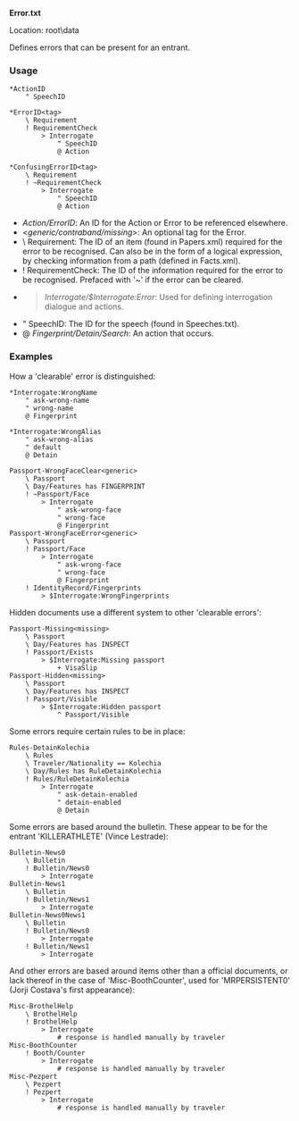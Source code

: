 **Error.txt**

Location: root\data

Defines errors that can be present for an entrant.

### Usage

```
*ActionID
	" SpeechID

*ErrorID<tag>
	\ Requirement
	! RequirementCheck
		> Interrogate
			" SpeechID
			@ Action
	
*ConfusingErrorID<tag>
	\ Requirement
	! ~RequirementCheck
		> Interrogate
			" SpeechID
			@ Action
```

* *Action/ErrorID*: An ID for the Action or Error to be referenced elsewhere.
* <*generic/contraband/missing*>: An optional tag for the Error.
* \ Requirement: The ID of an item (found in Papers.xml) required for the error to be recognised. Can also be in the form of a logical expression, by checking information from a path (defined in Facts.xml).
* ! RequirementCheck: The ID of the information required for the error to be recognised. Prefaced with '~' if the error can be cleared.
* > *Interrogate/$Interrogate:Error*: Used for defining interrogation dialogue and actions. 
* " SpeechID: The ID for the speech (found in Speeches.txt).
* @ *Fingerprint/Detain/Search*: An action that occurs.

### Examples
How a 'clearable' error is distinguished:

```
*Interrogate:WrongName
	" ask-wrong-name
	" wrong-name
	@ Fingerprint

*Interrogate:WrongAlias
	" ask-wrong-alias
	" default
	@ Detain
```

```
Passport-WrongFaceClear<generic>
	\ Passport
	\ Day/Features has FINGERPRINT
	! ~Passport/Face
		> Interrogate 
			" ask-wrong-face
			" wrong-face
			@ Fingerprint
Passport-WrongFaceError<generic>
	\ Passport
	! Passport/Face
		> Interrogate 
			" ask-wrong-face
			" wrong-face
			@ Fingerprint
	! IdentityRecord/Fingerprints
		> $Interrogate:WrongFingerprints
```

Hidden documents use a different system to other 'clearable errors':

```
Passport-Missing<missing>
	\ Passport
	\ Day/Features has INSPECT
	! Passport/Exists
		> $Interrogate:Missing passport
			+ VisaSlip
Passport-Hidden<missing>
	\ Passport
	\ Day/Features has INSPECT
	! Passport/Visible
		> $Interrogate:Hidden passport
			^ Passport/Visible
```

Some errors require certain rules to be in place:

```
Rules-DetainKolechia
	\ Rules
	\ Traveler/Nationality == Kolechia
	\ Day/Rules has RuleDetainKolechia
	! Rules/RuleDetainKolechia
		> Interrogate
			" ask-detain-enabled
			" detain-enabled
			@ Detain
```

Some errors are based around the bulletin. These appear to be for the entrant 'KILLERATHLETE' (Vince Lestrade):

```
Bulletin-News0
	\ Bulletin
	! Bulletin/News0
		> Interrogate
Bulletin-News1
	\ Bulletin
	! Bulletin/News1
		> Interrogate		
Bulletin-News0News1
	\ Bulletin
	! Bulletin/News0
		> Interrogate	
	! Bulletin/News1
		> Interrogate
```

And other errors are based around items other than a official documents, or lack thereof in the case of 'Misc-BoothCounter', used for 'MRPERSISTENT0' (Jorji Costava's first appearance):

```
Misc-BrothelHelp
	\ BrothelHelp
	! BrothelHelp
		> Interrogate
			# response is handled manually by traveler
Misc-BoothCounter
	! Booth/Counter
		> Interrogate
			# response is handled manually by traveler
Misc-Pezpert
	\ Pezpert
	! Pezpert
		> Interrogate
			# response is handled manually by traveler
```
